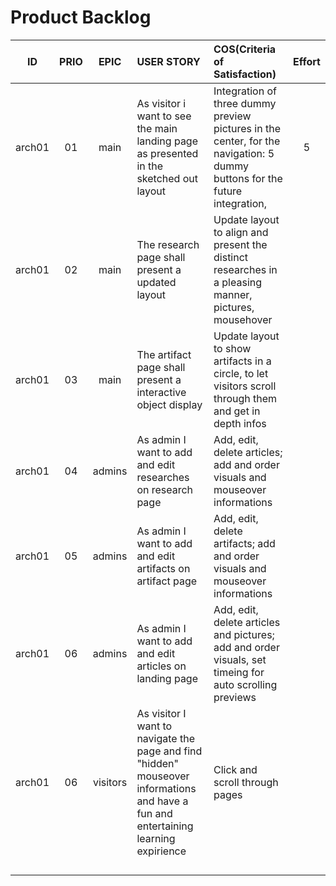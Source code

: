 
# **Product Backlog**
<!--ID 	 	  Prio      Epic 		  User Story     COS(Criteria of Satisfaction) 		Effort -->
|   ID   |  PRIO  |   EPIC   |                           USER STORY                         |                                     COS(Criteria of Satisfaction)                                       | Effort |
|:------:| :----: | :------: | :----------------------------------------------------------- | :------------------------------------------------------------------------------------------------------ | :----: |
| arch01 |   01   |   main   | As visitor i want to see the main landing page as presented in the sketched out layout  | Integration of three dummy preview pictures in the center, for the navigation: 5 dummy buttons for the future integration,  |    5   |
| arch01 |   02   |   main   | The research page shall present a updated layout             | Update layout to align and present the distinct researches in a pleasing manner, pictures, mousehover   |        |
| arch01 |   03   |   main   | The artifact page shall present a interactive object display | Update layout to show artifacts in a circle, to let visitors scroll through them and get in depth infos |        |
| arch01 |   04   |  admins  | As admin I want to add and edit researches on research page  | Add, edit, delete articles; add and order visuals and mouseover informations                            |        |
| arch01 |   05   |  admins  | As admin I want to add and edit artifacts on artifact page   | Add, edit, delete artifacts; add and order visuals and mouseover informations                           |        |
| arch01 |   06   |  admins  | As admin I want to add and edit articles on landing page     | Add, edit, delete articles and pictures; add and order visuals, set timeing for auto scrolling previews |        |
| arch01 |   06   | visitors | As visitor I want to navigate the page and find "hidden" mouseover informations and have a fun and entertaining learning expirience | Click and scroll through pages   |        |
|        |        |          |                                                              |                                                                                                         |        |
|        |        |          |                                                              |                                                                                                         |        |
|        |        |          |                                                              |                                                                                                         |        |
|        |        |          |                                                              |                                                                                                         |        |      
